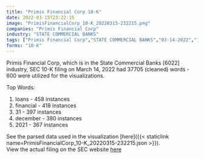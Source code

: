 ```yaml
---
title: "Primis Financial Corp 10-K"
date: 2022-03-15T23:22:15
image: "PrimisFinancialCorp_10-K_20220315-232215.png"
companies: "Primis Financial Corp"
industry: "STATE COMMERCIAL BANKS"
tags: ["Primis Financial Corp","STATE COMMERCIAL BANKS","03-14-2022","10-K"]
forms: "10-K"
---
```

Primis Financial Corp, which is in the State Commercial Banks [6022] industry, SEC 10-K filing on March 14, 2022 had 37705 (cleaned) words - 600 were utilized for the visualizations.

Top Words:
1. loans - 458 instances
2. financial - 418 instances
3. 31 - 397 instances
4. december - 380 instances
5. 2021 - 367 instances


See the parsed data used in the visualization [here]({{< staticlink name=PrimisFinancialCorp_10-K_20220315-232215.json >}}).  
View the actual filing on the SEC website [here](https://www.sec.gov/Archives/edgar/data/1325670/0001558370-22-003536.txt)